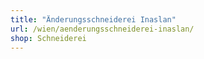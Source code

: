 ```yaml
---
title: "Änderungsschneiderei Inaslan"
url: /wien/aenderungsschneiderei-inaslan/
shop: Schneiderei
---
```

